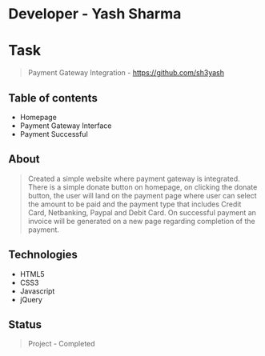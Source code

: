 # Developer - Yash Sharma

# Task
> Payment Gateway Integration - https://github.com/sh3yash

## Table of contents
* Homepage
* Payment Gateway Interface
* Payment Successful

## About
> Created a simple website where payment gateway is integrated. There is a simple donate button on homepage, on clicking the donate button, the user will land on the payment page where user can select the amount to be paid and the payment type that includes Credit Card, Netbanking, Paypal and Debit Card. On successful payment an invoice will be generated on a new page regarding completion of the payment.

## Technologies
* HTML5
* CSS3
* Javascript
* jQuery

## Status
> Project - Completed
